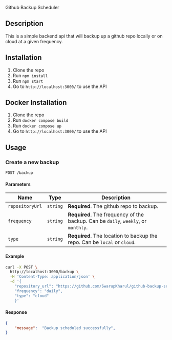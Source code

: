 Github Backup Scheduler

## Description
This is a simple backend api that will backup up a github repo locally or on cloud at a given frequency. 

## Installation
1. Clone the repo
2. Run `npm install`
3. Run `npm start`
4. Go to `http://localhost:3000/` to use the API

## Docker Installation
1. Clone the repo
2. Run `docker compose build`
3. Run `docker compose up`
4. Go to `http://localhost:3000/` to use the API

## Usage
### Create a new backup
`POST /backup`

#### Parameters
| Name | Type | Description |
| ---- | ---- | ----------- |
| `repositoryUrl` | `string` | **Required**. The github repo to backup. |
| `frequency` | `string` | **Required**. The frequency of the backup. Can be `daily`, `weekly`, or `monthly`. |
| `type` | `string` | **Required**. The location to backup the repo. Can be `local` or `cloud`. |

#### Example
```bash
curl -X POST \
  http://localhost:3000/backup \
  -H 'Content-Type: application/json' \
  -d '{
    "repository_url": "https://github.com/SwarupKharul/github-backup-scheduler-backend",
    "frequency": "daily",
    "type": "cloud"
    }'
```

#### Response
```json
{
    "message":  "Backup scheduled successfully",
}
```